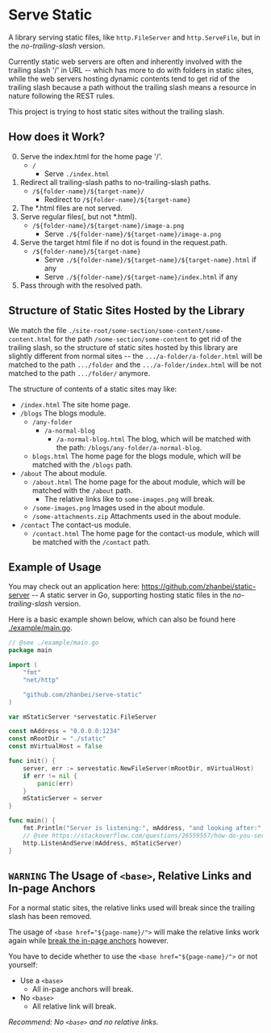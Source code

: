 # Serve Static

<!-- > 2018-07-04T16:59:21+0800 -->

<!-- Titles: *Serve Static*. -->

A library serving static files, like `http.FileServer` and `http.ServeFile`,
but in the *no-trailing-slash* version.

Currently static web servers are often and inherently involved with the trailing slash '/' in URL --
which has more to do with folders in static sites,
while the web servers hosting dynamic contents tend to get rid of the trailing slash
because a path without the trailing slash means a resource in nature following the REST rules.

This project is trying to host static sites without the trailing slash.

## How does it Work?

0. Serve the index.html for the home page '/'.
	- `/`
		- Serve `./index.html`
1. Redirect all trailing-slash paths to no-trailing-slash paths.
	- `/${folder-name}/${target-name}/`
		- Redirect to `/${folder-name}/${target-name}`
2. The \*.html files are not served.
3. Serve regular files(, but not \*.html).
	- `/${folder-name}/${target-name}/image-a.png`
		- Serve `./${folder-name}/${target-name}/image-a.png`
4. Serve the target html file if no dot is found in the request.path.
	- `/${folder-name}/${target-name}`
		- Serve `./${folder-name}/${target-name}/${target-name}.html` if any
		- Serve `./${folder-name}/${target-name}/index.html` if any
5. Pass through with the resolved path.

## Structure of Static Sites Hosted by the Library

We match the file `./site-root/some-section/some-content/some-content.html` for the path `/some-section/some-content` to get rid of the trailing slash,
so the structure of static sites hosted by this library are slightly different from normal sites --
the `.../a-folder/a-folder.html` will be matched to the path `.../folder`
and the `.../a-folder/index.html` will be not matched to the path `.../folder/` anymore.

The structure of contents of a static sites may like:

- `/index.html` The site home page.
- `/blogs` The blogs module.
	- `/any-folder`
		- `/a-normal-blog`
			- `/a-normal-blog.html` The blog, which will be matched with the path: `/blogs/any-folder/a-normal-blog`.
	- `blogs.html` The home page for the blogs module, which will be matched with the `/blogs` path.
- `/about` The about module.
	- `/about.html` The home page for the about module, which will be matched with the `/about` path.
		- The relative links like to `some-images.png` will break.
	- `/some-images.png` Images used in the about module.
	- `/some-attachments.zip` Attachments used in the about module.
- `/contact` The contact-us module.
	- `/contact.html` The home page for the contact-us module, which will be matched with the `/contact` path.

## Example of Usage

You may check out an application here: https://github.com/zhanbei/static-server --
A static server in Go, supporting hosting static files in the *no-trailing-slash* version.

Here is a basic example shown below, which can also be found here [./example/main.go](example/main.go).

```go
// @see ./example/main.go
package main

import (
	"fmt"
	"net/http"

	"github.com/zhanbei/serve-static"
)

var mStaticServer *servestatic.FileServer

const mAddress = "0.0.0.0:1234"
const mRootDir = "./static"
const mVirtualHost = false

func init() {
	server, err := servestatic.NewFileServer(mRootDir, mVirtualHost)
	if err != nil {
		panic(err)
	}
	mStaticServer = server
}

func main() {
	fmt.Println("Server is listening:", mAddress, "and looking after:", mRootDir, "; Using virtual host:", mVirtualHost, ".")
	// @see https://stackoverflow.com/questions/26559557/how-do-you-serve-a-static-html-file-using-a-go-web-server
	http.ListenAndServe(mAddress, mStaticServer)
}
```

## `WARNING` The Usage of `<base>`, Relative Links and In-page Anchors

For a normal static sites, the relative links used will break since the trailing slash has been removed.

The usage of `<base href="${page-name}/">` will make the relative links work again while
[break the in-page anchors](https://stackoverflow.com/questions/8108836/make-anchor-links-refer-to-the-current-page-when-using-base)
however.

You have to decide whether to use the `<base href="${page-name}/">` or not yourself:

- Use a `<base>`
	- All in-page anchors will break.
- No `<base>`
	- All relative link will break.

*Recommend: No `<base>` and no relative links.*
